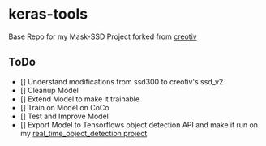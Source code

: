 # keras-tools
Base Repo for my Mask-SSD Project forked from [creotiv](https://github.com/creotiv/keras-tools)

## ToDo
- [] Understand modifications from ssd300 to creotiv's ssd_v2
- [] Cleanup Model
- [] Extend Model to make it trainable
- [] Train on Model on CoCo
- [] Test and Improve Model
- [] Export Model to Tensorflows object detection API and make it run on my [real_time_object_detection project](https://github.com/GustavZ/realtime_object_detection)
